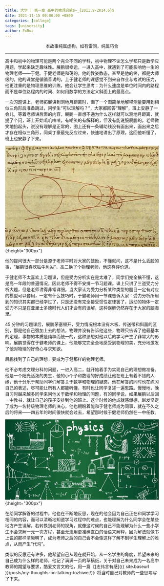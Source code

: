 ```yaml
---
title: 大学 | 第一章 高中的物理启蒙$~_{2011.9-2014.6}$
date: 2021-11-15 00:00:00 +0800
categories: [college]
tags: [university]
author: ExRoc
---
```


<center>本故事纯属虚构，如有雷同，纯属巧合</center>

----

高中和初中的物理可能是两个完全不同的学科，初中物理不论怎么学都只是数学应用题，学起来缺乏趣味性。展鹏很幸运，一进入高中，就遇到了可能影响他一生的物理老师——于健。于健老师是和蔼的，他的教姿教态，甚至是他的笑，都是大师级的，他的课堂是循循善诱的，上于健老师的课感觉不到来自作业与考试的压力，他更注重的是物理思维的训练，他会让学生思考：为什么速度是单位时间内的路程而不是单位路程内的时间、如何用数学的方法定义斜面上的最高点。

一次习题课上，老师拓展讲到测地月距离时，画了一个图简单地解释测量要用到相似三角形后准备跳过，问学生“可以理解吗？”，大家都回答“理解”，班上安静了一会儿，等着老师讲后面的内容，展鹏一直想不通为什么这样就可以测地月距离，就提了个问，班上开始叽叽喳喳，有嘲笑的有解释的，但没有能说服展鹏的。老师微笑地抬起头，说没有理解是正常的，图上还有一条辅助线没有画出来，画出来之后才存在相似三角形，同桌丁豪最先反应过来，快速地讲出了原理，这回他听懂了，班上也安静了下来。

![地月距离的测量](/assets/img/posts/college/Earth_Moon.jpeg){:height="300px"}

他的提问很大一部分是源于老师平时对大家的鼓励，不懂就问，这不是什么丢脸的事，“展鹏很喜欢钻牛角尖”，高二换了个物理老师，他这样评价道。

于健老师不太喜欢上习题课，但是受力分析实在是太难了，同学们完全搞不懂，这是高一年段的普遍情况，因此老师不得不安排一节习题课。课上只讲了三道受力分析大题，但是老师讲得非常详细，当大家认为受力分析某种类型的题目一定有对应的模型可以套用，一定有什么技巧时，于健老师用一节课告诉大家：受力分析所用到的知识其实都已经学过了，只是还没有完全接受惯性定律罢了，运动的物体一定受力不只是在亚里士多德时代人们才会有的误解，这种误解仍然存在于大家的脑海里。

45 分钟的习题课后，展鹏茅塞顿开，受力情况根本没有木板、传送带和斜面的区别，那是他自己强加上去的想法，物理并没有告诉他这些，物理只告诉了他最基本的定理，事物的本质是纯粹而统一的，这种思想对他以后的学习产生了非常大的影响。展鹏觉得在于健老师的课上，他能够完完全全地感受到物理的美，充分地激发了他对物理的好奇心与求知欲。

展鹏找到了自己的理想：要成为于健那样的物理老师。

他不必考虑文理分科的问题，一进入高二，就开始着手为实现自己的理想做准备。他是一个阳光活泼的男生，他的小个子和数理的好成绩让他在班上有着不错的人缘，他十分乐于帮助同学们解答关于数学和物理的疑惑，他在解答的同时也在练习自己的表述，尽可能让所有人都能听懂，有时也让同学复述一遍思路。慢慢地，晚自习时越来越多同学来问他关于数学和物理的问题，有的同学说，如果展鹏以后回一中教书，就让自己的孩子安排到他的班上。这个时候的他成就感爆棚，越发坚定了成为一名特级物理老师的决心，他也期盼着能和于健老师成为同事，就在不久之后的将来——四五年的时间很快就会过去，希望那时候于健老师仍然在一中任教。

![物理](/assets/img/posts/college/Physics.png){:height="300px"}

在给同学解答的过程中，他也在不断地反思，现在的他会因为自己正在和同学学习相同的内容，而可以清晰地知道学习过程中的难点，也能理解为什么同学会在某些地方产生误解。若转换到老师的视角，就像这时候的自己不能理解为什么一些小学生不会求解一元一次方程，甚至无法用更准确直白的话语来解释，因为解法就像书上说的那样清晰明了，成为老师之后的自己会不会像这样了解不到学生理解上的难点，从而产生“代沟”。

类似的反思还有许多，他希望自己从现在就开始，从一名学生的角度，希望未来的自己成为什么样的老师，他记了满满一页的草稿纸，关于对自己未来成为一名高中教师的期望与要求，酷爱文言文的他，用一篇《[志伟言有感]({{ site.baseurl }}/posts/my-thoughts-on-talking-tozhiwei/)》将当时自己对教师的一些思考写了下来。
